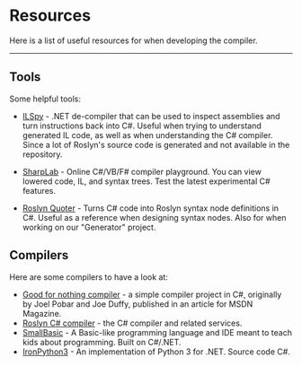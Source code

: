# Resources

Here is a list of useful resources for when developing the compiler.

---

## Tools

Some helpful tools:

* [ILSpy](https://github.com/icsharpcode/ILSpy) - .NET de-compiler that can be used to inspect assemblies and turn instructions back into C#. Useful when trying to understand generated IL code, as well as when understanding the C# compiler. Since a lot of Roslyn's source code is generated and not available in the repository.

* [SharpLab](https://sharplab.io/) - Online C#/VB/F# compiler playground. You can view lowered code, IL, and syntax trees. Test the latest experimental C# features.

* [Roslyn Quoter](https://roslynquoter.azurewebsites.net/) - Turns C# code into Roslyn syntax node definitions in C#. Useful as a reference when designing syntax nodes. Also for when working on our "Generator" project.

## Compilers

Here are some compilers to have a look at:

* [Good for nothing compiler](https://github.com/johandanforth/good-for-nothing-compiler) - a simple compiler project in C#, originally by Joel Pobar and Joe Duffy, published in an article for MSDN Magazine.
* [Roslyn C# compiler](https://github.com/dotnet/roslyn) - the C# compiler and related services.
* [SmallBasic](https://github.com/sb/smallbasic-editor) - A Basic-like programming language and IDE meant to teach kids about programming. Built on C#/.NET.
* [IronPython3](https://github.com/IronLanguages/ironpython3) - An implementation of Python 3 for .NET. Source code C#.
